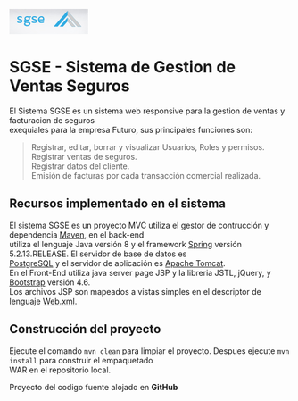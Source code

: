 ![Futuro Logo](src/main/webapp/recursos/images/sgse.png)
# SGSE - Sistema de Gestion de Ventas Seguros 
El Sistema SGSE es un sistema web responsive para la gestion de ventas y facturacion de seguros  
exequiales para la empresa Futuro, sus principales funciones son:  
> Registrar, editar, borrar y visualizar Usuarios, Roles y permisos.  
> Registrar ventas de seguros.  
> Registrar datos del cliente.  
> Emisión de facturas por cada transacción comercial realizada.  

## Recursos implementado en el sistema

El sistema SGSE es un proyecto MVC utiliza el gestor de contrucción y dependencia [Maven](https://maven.apache.org/), en el back-end  
utiliza el lenguaje Java versión 8 y el framework [Spring](https://github.com/spring-projects/spring-framework/tree/5.2.x) versión 5.2.13.RELEASE. El servidor de base de datos es  
[PostgreSQL](https://www.postgresql.org/) y el servidor de aplicación es [Apache Tomcat](http://tomcat.apache.org/).  
En el Front-End utiliza java server page JSP y la libreria JSTL, jQuery, y [Bootstrap](https://getbootstrap.com/) versión 4.6.  
Los archivos JSP son mapeados a vistas simples en el descriptor de lenguaje [Web.xml](src/main/webapp/WEB-INF/web.xml).  

## Construcción del proyecto

Ejecute el comando `mvn clean` para limpiar el proyecto. Despues ejecute `mvn install` para construir el empaquetado  
WAR en el repositorio local.
  
  
  
Proyecto del codigo fuente alojado en **GitHub**